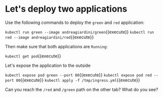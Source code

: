 # Let's deploy two applications

Use the following commands to deploy the `green` and `red` application:

`kubectl run green --image andreagiardini/green`{{execute}}
`kubectl run red --image andreagiardini/red`{{execute}}

Then make sure that both applications are `Running`:

`kubectl get pod`{{execute}}

Let's expose the application to the outside

`kubectl expose pod green --port 80`{{execute}}
`kubectl expose pod red --port 80`{{execute}}
`kubectl apply -f /tmp/ingress.yml`{{execute}}

Can you reach the `/red` and `/green` path on the other tab? What do you see?
